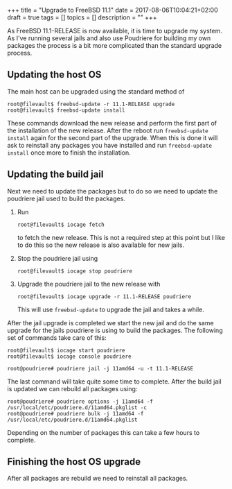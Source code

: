 +++
title = "Upgrade to FreeBSD 11.1"
date = 2017-08-06T10:04:21+02:00
draft = true
tags = []
topics = []
description = ""
+++

As FreeBSD 11.1-RELEASE is now available, it is time to upgrade my system. As I've running several jails and also use Poudriere for building my own packages the process is a bit more complicated than the standard upgrade process.

<!--more-->

## Updating the host OS

The main host can be upgraded using the standard method of

```
root@filevault$ freebsd-update -r 11.1-RELEASE upgrade
root@filevault$ freebsd-update install
```

These commands download the new release and perform the first part of the installation of the new release. After the reboot run ```freebsd-update install``` again for the second part of the upgrade. When this is done it will ask to reinstall any packages you have installed and run ```freebsd-update install``` once more to finish the installation.

## Updating the build jail

Next we need to update the packages but to do so we need to update the poudriere jail used to build the packages.

1. Run

    ```root@filevault$ iocage fetch```
    
    to fetch the new release. This is not a required step at this point but I like to do this so the new release is also available for new jails.
1. Stop the poudriere jail using

    ```root@filevault$ iocage stop poudriere```
1. Upgrade the poudriere jail to the new release with

    ```root@filevault$ iocage upgrade -r 11.1-RELEASE poudriere```
    
    This will use ```freebsd-update``` to upgrade the jail and takes a while.

After the jail upgrade is completed we start the new jail and do the same upgrade for the jails poudriere is using to build the packages. The following set of commands take care of this:

```
root@filevault$ iocage start poudriere
root@filevault$ iocage console poudriere

root@poudriere# poudriere jail -j 11amd64 -u -t 11.1-RELEASE
```

The last command will take quite some time to complete. After the build jail is updated we can rebuild all packages using:

```
root@poudriere# poudriere options -j 11amd64 -f /usr/local/etc/poudriere.d/11amd64.pkglist -c
root@poudriere# poudriere bulk -j 11amd64 -f /usr/local/etc/poudriere.d/11amd64.pkglist
```

Depending on the number of packages this can take a few hours to complete.

## Finishing the host OS upgrade

After all packages are rebuild we need to reinstall all packages.